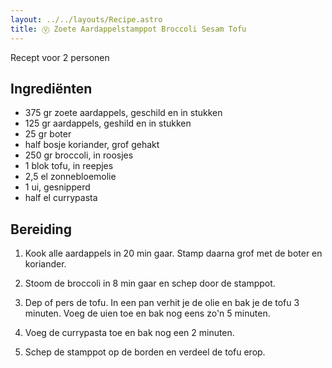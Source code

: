 ```yaml
---
layout: ../../layouts/Recipe.astro
title: Ⓥ Zoete Aardappelstamppot Broccoli Sesam Tofu
---
```



R﻿ecept voor 2 personen

## Ingrediënten

* 3﻿75 gr zoete aardappels, geschild en in stukken
* 1﻿25 gr aardappels, geshild en in stukken
* 2﻿5 gr boter
* h﻿alf bosje koriander, grof gehakt
* 2﻿50 gr broccoli, in roosjes
* 1﻿ blok tofu, in reepjes
* 2﻿,5 el zonnebloemolie
* 1﻿ ui, gesnipperd
* h﻿alf el currypasta

## Bereiding

1. K﻿ook alle aardappels in 20 min gaar. Stamp daarna grof met de boter en koriander. 


2. S﻿toom de broccoli in 8 min gaar en schep door de stamppot. 
3. D﻿ep of pers de tofu. In een pan verhit je de olie en bak je de tofu 3 minuten. Voeg de uien toe en bak nog eens zo'n 5 minuten. 
4. V﻿oeg de currypasta toe en bak nog een 2 minuten. 
5. S﻿chep de stamppot op de borden en verdeel de tofu erop.